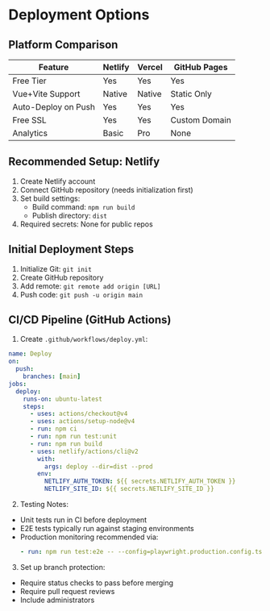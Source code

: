 # Deployment Options

## Platform Comparison

| Feature             | Netlify | Vercel | GitHub Pages  |
| ------------------- | ------- | ------ | ------------- |
| Free Tier           | Yes     | Yes    | Yes           |
| Vue+Vite Support    | Native  | Native | Static Only   |
| Auto-Deploy on Push | Yes     | Yes    | Yes           |
| Free SSL            | Yes     | Yes    | Custom Domain |
| Analytics           | Basic   | Pro    | None          |

## Recommended Setup: Netlify

1. Create Netlify account
2. Connect GitHub repository (needs initialization first)
3. Set build settings:
   - Build command: `npm run build`
   - Publish directory: `dist`
4. Required secrets: None for public repos

## Initial Deployment Steps

1. Initialize Git: `git init`
2. Create GitHub repository
3. Add remote: `git remote add origin [URL]`
4. Push code: `git push -u origin main`

## CI/CD Pipeline (GitHub Actions)

1. Create `.github/workflows/deploy.yml`:

```yaml
name: Deploy
on:
  push:
    branches: [main]
jobs:
  deploy:
    runs-on: ubuntu-latest
    steps:
      - uses: actions/checkout@v4
      - uses: actions/setup-node@v4
      - run: npm ci
      - run: npm run test:unit
      - run: npm run build
      - uses: netlify/actions/cli@v2
        with:
          args: deploy --dir=dist --prod
        env:
          NETLIFY_AUTH_TOKEN: ${{ secrets.NETLIFY_AUTH_TOKEN }}
          NETLIFY_SITE_ID: ${{ secrets.NETLIFY_SITE_ID }}
```

2. Testing Notes:

- Unit tests run in CI before deployment
- E2E tests typically run against staging environments
- Production monitoring recommended via:
  ```yaml
  - run: npm run test:e2e -- --config=playwright.production.config.ts
  ```

3. Set up branch protection:

- Require status checks to pass before merging
- Require pull request reviews
- Include administrators
